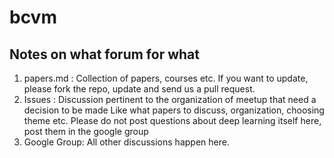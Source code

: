 # bcvm

Notes on what forum for what
----------------------------
1. papers.md : Collection of papers, courses etc. If you want to update, please fork the repo, update and send us a pull request.
2. Issues    : Discussion pertinent to the organization of meetup that need a decision to be made
               Like what papers to discuss, organization, choosing theme etc. Please do not post questions about deep learning itself here, post them in the google group
3. Google Group: All other discussions happen here.
